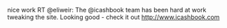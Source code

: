<!--
id: 193307733
link: http://kevinisom.info/post/193307733/nice-work-rt-eliweir-the-icashbook-team-has
slug: nice-work-rt-eliweir-the-icashbook-team-has
date: Tue Sep 22 2009 00:11:16 GMT+1200 (NZST)
raw: {"blog_name":"kevinisom","id":193307733,"post_url":"http://kevinisom.info/post/193307733/nice-work-rt-eliweir-the-icashbook-team-has","slug":"nice-work-rt-eliweir-the-icashbook-team-has","type":"text","date":"2009-09-21 12:11:16 GMT","timestamp":1253535076,"state":"published","format":"html","reblog_key":"Akh9NcY5","tags":[],"short_url":"http://tmblr.co/Zw68YyBXQHL","highlighted":[],"feed_item":"http://twitter.com/kev_nz/statuses/4141436682","from_feed_id":"650289","note_count":0,"title":null,"body":"<p>nice work RT @eliweir: The @icashbook team has been hard at work tweaking the site. Looking good - check it out <a href=\"http://www.icashbook.com\" target=\"_blank\">http://www.icashbook.com</a></p>"}
publish: 2009-09-022
tags: 
title: null
-->


nice work RT @eliweir: The @icashbook team has been hard at work
tweaking the site. Looking good - check it out
<http://www.icashbook.com>



